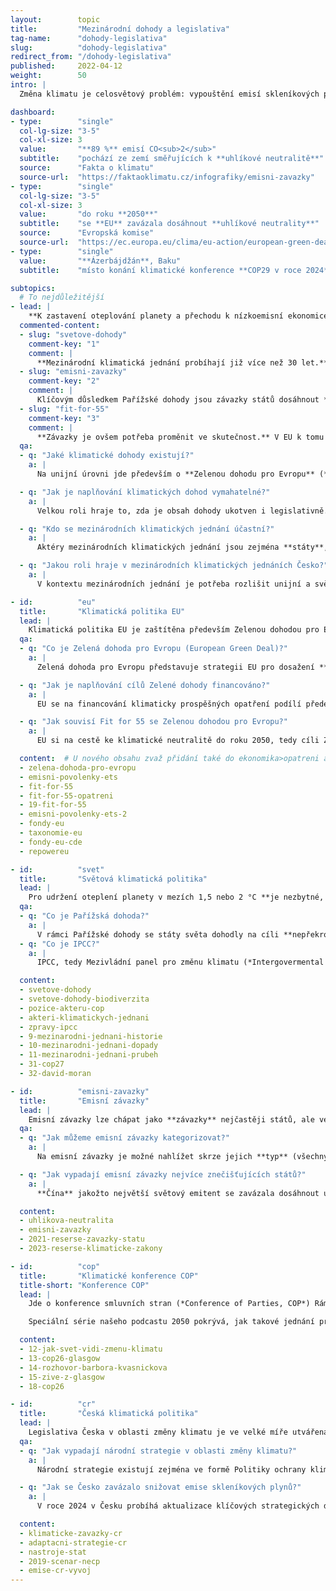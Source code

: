 ```yaml
---
layout:        topic
title:         "Mezinárodní dohody a legislativa"
tag-name:      "dohody-legislativa"
slug:          "dohody-legislativa"
redirect_from: "/dohody-legislativa"
published:     2022-04-12
weight:        50
intro: |
  Změna klimatu je celosvětový problém: vypouštění emisí skleníkových plynů v jedné části světa ovlivňuje klima i v jeho dalších částech. Její řešení proto **vyžaduje dlouhodobou spolupráci na regionální i globální úrovni**. Mezinárodní klimatické summity a další jednání slouží jako klíčová **platforma pro sdílení perspektiv a know-how a také formulaci závazků jednotlivých zemí**. Dohody, které na těchto jednáních vzniknou, mají velkou symbolickou hodnotu a současně představují důležitý **rámec pro politické a legislativní kroky**, k nimž následně dochází na unijní, potažmo národní úrovni. Přijatá legislativa pak utváří prostředí pro činnost státních orgánů, podniky i občany a občanky.

dashboard:
- type:        "single"
  col-lg-size: "3-5"
  col-xl-size: 3
  value:       "**89 %** emisí CO<sub>2</sub>"
  subtitle:    "pochází ze zemí směřujících k **uhlíkové neutralitě**"
  source:      "Fakta o klimatu"
  source-url:  "https://faktaoklimatu.cz/infografiky/emisni-zavazky"
- type:        "single"
  col-lg-size: "3-5"
  col-xl-size: 3
  value:       "do roku **2050**"
  subtitle:    "se **EU** zavázala dosáhnout **uhlíkové neutrality**"
  source:      "Evropská komise"
  source-url:  "https://ec.europa.eu/clima/eu-action/european-green-deal/european-climate-law_en"
- type:        "single"
  value:       "**Ázerbájdžán**, Baku"
  subtitle:    "místo konání klimatické konference **COP29 v roce 2024**"

subtopics:
  # To nejdůležitější
- lead: |
    **K zastavení oteplování planety a přechodu k nízkoemisní ekonomice je potřeba úsilí celého světa**. Jak se toto úsilí na mezinárodní úrovni projevuje a koordinuje?
  commented-content:
  - slug: "svetove-dohody"
    comment-key: "1"
    comment: |
      **Mezinárodní klimatická jednání probíhají již více než 30 let.** Důležitým milníkem byla v roce 2015 **Pařížská dohoda**.
  - slug: "emisni-zavazky"
    comment-key: "2"
    comment: |
      Klíčovým důsledkem Pařížské dohody jsou závazky států dosáhnout **uhlíkové neutrality**. Aktuálně pokrývají 89 % světových emisí CO<sub>2</sub>.
  - slug: "fit-for-55"
    comment-key: "3"
    comment: |
      **Závazky je ovšem potřeba proměnit ve skutečnost.** V EU k tomu má přispět Zelená dohoda a balíček opatření Fit for 55.
  qa:
  - q: "Jaké klimatické dohody existují?"
    a: |
      Na unijní úrovni jde především o **Zelenou dohodu pro Evropu** (*European Green Deal, EGD*) a s ní související Evropský klimatický zákon (Evropský právní rámec pro klima) a balíček opatření Fit for 55. Na světové úrovni je klíčovou dohodou Rámcová úmluva o změně klimatu (*United Nations Framework Convention on Climate Change, UNFCCC*), jejíž smluvní strany se každoročně schází v rámci Konference smluvních stran (*Conference of Parties, COP*). Významným předělem bylo dosažení **Pařížské dohody** v roce 2015, ve které se státy zavázaly **udržet oteplení planety pod 2 °C a zároveň se snažit nepřekročit hranici 1,5 °C** oproti předindustriálnímu období let 1850–1900.

  - q: "Jak je naplňování klimatických dohod vymahatelné?"
    a: |
      Velkou roli hraje to, zda je obsah dohody ukotven i legislativně. **Klimatické cíle EU obsažené v Zelené dohodě pro Evropu jsou ukotveny** v Evropském klimatickém zákonu, a jsou tedy právně vymahatelné. Stejně tak je právně závazná Pařížská dohoda. V mnoha státech světa, např. v Nizozemsku nebo Francii, již uspěly **klimatické žaloby** žalující tamní vlády za nedostatečnou aktivitu v naplňování klimatických závazků. Klimatická žaloba byla podána i v Česku, kdy spolek občanů žaluje vládu a příslušná ministerstva.

  - q: "Kdo se mezinárodních klimatických jednání účastní?"
    a: |
      Aktéry mezinárodních klimatických jednání jsou zejména **státy**, které pro silnější vyjednávací pozice mohou vytvářet koalice. Koalice tzv. podobně smýšlejících států (*like-minded countries*) tvoří např. malé ostrovní státy nebo státy Afriky. Do klimatických vyjednávání mohou více či méně zasahovat, např. lobbyingem, **businessoví hráči** či **neziskový sektor**. Důležitá je také přítomnost **médií**, která dění na summitech zprostředkovávají veřejnosti.

  - q: "Jakou roli hraje v mezinárodních klimatických jednáních Česko?"
    a: |
      V kontextu mezinárodních jednání je potřeba rozlišit unijní a světovou úroveň. Na úrovni EU jsou zájmy a pozice Česka reprezentovány vládou, jejíž ministři a ministryně se pravidelně účastní jednání v rámci Rady EU, zatímco premiér se účastní setkání hlav členských států v Evropské radě. Na světové úrovni, např. při příležitosti Konference smluvních stran (COP) Rámcové úmluvy o změně klimatu (UNFCCC), Česko vystupuje v rámci společné pozice EU, kterou si unijní státy předem dohodnou.

- id:          "eu"
  title:       "Klimatická politika EU"
  lead: |
    Klimatická politika EU je zaštítěna především Zelenou dohodou pro Evropu, v rámci které si EU stanovila cíl **dosáhnout klimatické neutrality do roku 2050**.
  qa:
  - q: "Co je Zelená dohoda pro Evropu (European Green Deal)?"
    a: |
      Zelená dohoda pro Evropu představuje strategii EU pro dosažení **klimatické neutrality do roku 2050**. Součástí dohody však nejsou pouze klimatické cíle, ale také opatření pro zdravější životní prostředí, zemědělství nebo odpadové hospodářství, jinými slovy, jde o komplexní plán pro dekarbonizaci celého hospodářství, včetně zdrojů pro jeho financování. Zelená dohoda byla Evropskou komisí představena v roce 2019, v roce 2020 pak byla schválena členskými zeměmi. V roce 2021 vstoupil v platnost **Evropský klimatický zákon** (Evropský právní rámec pro klima), který činí dosažení klimatické neutrality do roku 2050 právně závazným.

  - q: "Jak je naplňování cílů Zelené dohody financováno?"
    a: |
      EU se na financování klimaticky prospěšných opatření podílí především prostřednictvím **evropských fondů**. Jde například o Evropské strukturální a investiční fondy, v rámci kterých by mělo na klimatická opatření směřovat alespoň 30 % prostředků. Dále vznikl Fond pro spravedlivou transformaci, který má minimalizovat negativní náklady dekarbonizace v zasažených regionech. Na financování klimatických opatření se podílí i Národní plán obnovy. Dále existují Modernizační a Inovační fond, které jsou financovány **výnosy z prodeje emisních povolenek** a jejich celý obnos putuje na opatření podporující dekarbonizaci a modernizaci ekonomiky. V roce 2025 bude spuštěn Sociální klimatický fond, který bude zaměřen na dekarbonizaci sektorů budov a silniční dopravy nebo přímou podporu zranitelných domácností. Výnosy z emisních povolenek, které nesměřují do fondů, jsou rozděleny mezi členské země EU, a představují tak další prostředky pro klimatická opatření.

  - q: "Jak souvisí Fit for 55 se Zelenou dohodou pro Evropu?"
    a: |
      EU si na cestě ke klimatické neutralitě do roku 2050, tedy cíli Zelené dohody, stanovila průběžný cíl, a to **dosáhnout do roku 2030 55% snížení emisí skleníkových plynů** oproti roku 1990. Naplnění tohoto cíle by měla podpořit opatření navržená v balíčku Fit for 55. Jedná se o balíček návrhů založených na tržních mechanismech (např. systému pro obchodování s emisními povolenkami nebo uhlíkovém vyrovnání na hranicích), regulacích (týkajících se např. zdrojů energie, paliv nebo lesů a zemědělství) a podpůrných opatřeních (zaměřených na podporu skupin zasažených dekarbonizací). Fit for 55 lze tedy vnímat jako nedílnou součást Zelené dohody.

  content:  # U nového obsahu zvaž přidání také do ekonomika>opatreni a emise>mitigace.
  - zelena-dohoda-pro-evropu
  - emisni-povolenky-ets
  - fit-for-55
  - fit-for-55-opatreni
  - 19-fit-for-55
  - emisni-povolenky-ets-2
  - fondy-eu
  - taxonomie-eu
  - fondy-eu-cde
  - repowereu

- id:          "svet"
  title:       "Světová klimatická politika"
  lead: |
    Pro udržení oteplení planety v mezích 1,5 nebo 2 °C **je nezbytné, aby se na snižování emisí skleníkových plynů podílel celý svět** a došlo ke globální transformaci na nízkoemisní (či ideálně bezemisní) společnost a ekonomiku. Velká část světové klimatické politiky se odehrává na konferencích [COP](#cop).
  qa:
  - q: "Co je Pařížská dohoda?"
    a: |
      V rámci Pařížské dohody se státy světa dohodly na cíli **nepřekročit hranici oteplení o 2 °C a snažit se o udržení oteplení pod 1,5 °C** (v porovnání s předindustriálním obdobím let 1850–1900). Zároveň se zavázaly formulovat své **národní závazky ke snižování emisí** (*Nationally Determined Contributions, NDCs*) a každých pět let je revidovat. Součástí dohody je i finanční **podpora rozvíjejících se zemí** zasažených změnou klimatu. Pařížská dohoda vznikla v roce 2015 v rámci jednání smluvních stran Rámcové úmluvy OSN o změně klimatu (*United Nations Framework Convention on Climate Change, UNFCCC*).
  - q: "Co je IPCC?"
    a: |
      IPCC, tedy Mezivládní panel pro změnu klimatu (*Intergovermental Panel on Climate Change*) je platformou na poli OSN, v rámci které vědci a vědkyně z téměř všech zemí světa **shrnují vědecké poznání v oblasti změny klimatu**. Činí tak v hodnotících zprávách (*Assesment Report, AR*), které jsou tvořeny třemi pracovními skupinami. První se věnuje **fyzikálním základům** klimatické změny (*Working Group 1, WG 1*), druhá **dopadům, adaptaci a zranitelnosti** (*WG 2*) a třetí **mitigaci** (*WG 3*).

  content:
  - svetove-dohody
  - svetove-dohody-biodiverzita
  - pozice-akteru-cop
  - akteri-klimatickych-jednani
  - zpravy-ipcc
  - 9-mezinarodni-jednani-historie
  - 10-mezinarodni-jednani-dopady
  - 11-mezinarodni-jednani-prubeh
  - 31-cop27
  - 32-david-moran

- id:          "emisni-zavazky"
  title:       "Emisní závazky"
  lead: |
    Emisní závazky lze chápat jako **závazky** nejčastěji států, ale ve stále větší míře i podniků a institucí, **ke snižování emisí skleníkových plynů**. K březnu 2022 **87 % světových emisí CO<sub>2</sub> pocházelo ze států se závazkem k uhlíkové neutralitě**.
  qa:
  - q: "Jak můžeme emisní závazky kategorizovat?"
    a: |
      Na emisní závazky je možné nahlížet skrze jejich **typ** (všechny skleníkové plyny × oxid uhličitý), **formu** (zákon × strategický dokument × prohlášení), **množství emisí** (částečné snížení emisí × úplná neutralita) nebo **horizont** (2050 × 2070). Hlavním cílem je přitom celosvětově **dosáhnout klimatické neutrality**. Jinými slovy, produkovat pouze takové množství skleníkových plynů, které dokážeme z atmosféry odstranit.

  - q: "Jak vypadají emisní závazky nejvíce znečišťujících států?"
    a: |
      **Čína** jakožto největší světový emitent se zavázala dosáhnout uhlíkové neutrality do roku **2060**. **EU** si, stejně jako **USA**, jako cíl stanovila rok **2050**, přičemž do roku 2030 chce dosáhnout 55% snížení emisí ve srovnání s rokem 1990. Signatáři Pařížské dohody jsou zároveň povinni deklarovat národní závazky ke snižování emisí skleníkových plynů (*Nationally Determined Contributions, NDCs*), jež pak pravidelně revidují.

  content:
  - uhlikova-neutralita
  - emisni-zavazky
  - 2021-reserse-zavazky-statu
  - 2023-reserse-klimaticke-zakony

- id:          "cop"
  title:       "Klimatické konference COP"
  title-short: "Konference COP"
  lead: |
    Jde o konference smluvních stran (*Conference of Parties, COP*) Rámcové úmluvy OSN o změně klimatu. Smluvní strany, tedy státy, se od roku 1995 setkávají každý rok, aby **reflektovaly svůj dosavadní pokrok v úsilí zastavit změnu klimatu a vyjednávaly další kroky**. Zatím poslední COP, v pořadí 28., se konal v Dubaji. Příští se bude konat na podzim roku 2024 v Baku v Ázerbájdžánu.

    Speciální série našeho podcastu 2050 pokrývá, jak takové jednání probíhá, jaký je jeho význam a co konkrétně přinesla jednání v Glasgow v roce 2021.

  content:
  - 12-jak-svet-vidi-zmenu-klimatu
  - 13-cop26-glasgow
  - 14-rozhovor-barbora-kvasnickova
  - 15-zive-z-glasgow
  - 18-cop26

- id:          "cr"
  title:       "Česká klimatická politika"
  lead: |
    Legislativa Česka v oblasti změny klimatu je ve velké míře utvářena mezinárodními dohodami a úmluvami a legislativou EU. Z celosvětové úrovně jde např. o Pařížskou dohodu, z unijní pak o Zelenou dohodu pro Evropu a balíček opatření Fit for 55.
  qa:
  - q: "Jak vypadají národní strategie v oblasti změny klimatu?"
    a: |
      Národní strategie existují zejména ve formě Politiky ochrany klimatu, Strategie přizpůsobení se změně klimatu v podmínkách ČR (adaptační strategie), Vnitrostátního energeticko-klimatického plánu (*National Energy and Climate Plan*, NECP) či Státní energetické koncepce.

  - q: "Jak se Česko zavázalo snižovat emise skleníkových plynů?"
    a: |
      V roce 2024 v Česku probíhá aktualizace klíčových strategických dokumentů v oblasti energetiky a klimatu, aby reflektovaly současné vědecké poznání, cíle Zelené dohody pro Evropu nebo geopolitické změny po invazi Ruska na Ukrajině. V rámci Politiky ochrany klimatu z roku 2017 si Česko stanovilo cíl dosáhnout snížení emisí skleníkových plynů o 32 Mt do roku 2020 (a o 44 Mt do roku 2030) v porovnání s rokem 2005. V roce 2022 Česko ve srovnání s rokem 2005 dosahovalo snížení o přibližně 33 Mt (bez zahrnutí sektoru LULUCF). V porovnání s rokem 1990 klesly české emise skleníkových plynů do roku 2022 přibližně o 1/3, nicméně z velké části se tak událo zejména díky opouštění těžkého průmyslu v 90. letech.

  content:
  - klimaticke-zavazky-cr
  - adaptacni-strategie-cr
  - nastroje-stat
  - 2019-scenar-necp
  - emise-cr-vyvoj
---
```

